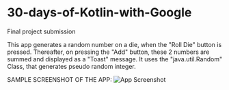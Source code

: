 # 30-days-of-Kotlin-with-Google
Final project submission

This app generates a random number on a die, when the "Roll Die" button is pressed. Thereafter, on pressing the "Add" button, these 2 numbers are summed and displayed as a "Toast" message. It uses the "java.util.Random" Class, that generates pseudo random integer.

SAMPLE SCREENSHOT OF THE APP: ![App Screenshot](https://drive.google.com/file/d/1puhpnJqAGZv_6WVtHAP8rpUYdhu5f0mO/preview) 
